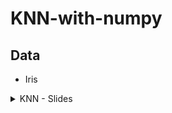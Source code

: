 # KNN-with-numpy

## Data 
* Iris 

<details>
  <summary>KNN - Slides </summary><details>
  <img src="Slides/a1.PNG">
  <img src="Slides/a2.PNG">
  <img src="Slides/a3.PNG">
  <img src="Slides/a4.PNG">
  <img src="Slides/a5.PNG">
  <img src="Slides/a6.PNG">
  <img src="Slides/a7.PNG">
  <img src="Slides/a8.PNG">
  <img src="Slides/a9.PNG">
  <img src="Slides/a10.PNG">
  <img src="Slides/a11.PNG">
  
</details>

